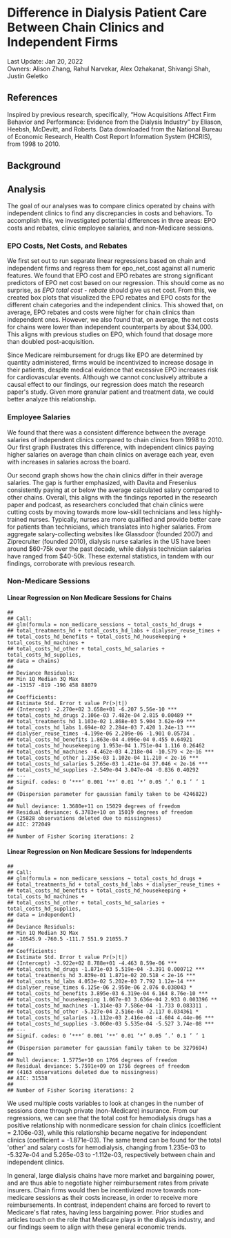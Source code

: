 # Difference in Dialysis Patient Care Between Chain Clinics and Independent Firms

Last Update: Jan 20, 2022\
Owners: Alison Zhang, Rahul Narvekar, Alex Ozhakanat, Shivangi Shah, Justin Geletko

## References
Inspired by previous research, specifically, “How Acquisitions Affect Firm Behavior and Performance: Evidence from the Dialysis Industry” by Eliason, Heebsh, McDevitt, and Roberts.
Data downloaded from the National Bureau of Economic Research, Health Cost Report Information System (HCRIS), from 1998 to 2010.

## Background


## Analysis
The goal of our analyses was to compare clinics operated by chains with independent clinics to find any discrepancies in costs and behaviors. To accomplish this, we investigated potential differences in three areas: EPO costs and rebates, clinic employee salaries, and non-Medicare sessions.

### EPO Costs, Net Costs, and Rebates
We first set out to run separate linear regressions based on chain and independent firms and regress them for epo_net_cost against all numeric features. We found that EPO cost and EPO rebates are strong significant predictors of EPO net cost based on our regression. This should come as no surprise, as _EPO total cost - rebate_ should give us net cost. From this, we created box plots that visualized the EPO rebates and EPO costs for the different chain categories and the independent clinics. This showed that, on average, EPO rebates and costs were higher for chain clinics than independent ones. However, we also found that, on average, the net costs for chains were lower than independent counterparts by about $34,000. This aligns with previous studies on EPO, which found that dosage more than doubled post-acquisition.

Since Medicare reimbursement for drugs like EPO are determined by quantity administered, firms would be incentivized to increase dosage in their patients, despite medical evidence that excessive EPO increases risk for cardiovascular events. Although we cannot conclusively attribute a causal effect to our findings, our regression does match the research paper's study. Given more granular patient and treatment data, we could better analyze this relationship.

### Employee Salaries
We found that there was a consistent difference between the average salaries of independent clinics compared to chain clinics from 1998 to 2010. Our first graph illustrates this difference, with independent clinics paying higher salaries on average than chain clinics on average each year, even with increases in salaries
across the board.

Our second graph shows how the chain clinics differ in their average salaries. The gap is further emphasized, with Davita and Fresenius consistently paying at or below the average calculated salary compared to other chains. Overall, this aligns with the findings reported in the research paper and podcast, as researchers concluded that chain clinics were cutting costs by moving towards more low-skill technicians and less highly-trained nurses. Typically, nurses are more qualified and provide better care for patients than technicians, which translates into higher salaries. From aggregate salary-collecting websites like Glassdoor (founded 2007) and Ziprecruiter (founded 2010), dialysis nurse salaries in the US have been around \$60-75k over the past decade, while dialysis technician salaries have ranged from \$40-50k. These external statistics, in tandem with our findings, corroborate with previous research.

### Non-Medicare Sessions
#### Linear Regression on Non Medicare Sessions for Chains
```
##
## Call:
## glm(formula = non_medicare_sessions ~ total_costs_hd_drugs +
## total_treatments_hd + total_costs_hd_labs + dialyser_reuse_times +
## total_costs_hd_benefits + total_costs_hd_housekeeping + total_costs_hd_machines +
## total_costs_hd_other + total_costs_hd_salaries + total_costs_hd_supplies,
## data = chains)
##
## Deviance Residuals:
## Min 1Q Median 3Q Max
## -13157 -819 -196 458 88079
##
## Coefficients:
## Estimate Std. Error t value Pr(>|t|)
## (Intercept) -2.270e+02 3.658e+01 -6.207 5.56e-10 ***
## total_costs_hd_drugs 2.106e-03 7.482e-04 2.815 0.00489 **
## total_treatments_hd 1.103e-02 1.868e-03 5.904 3.62e-09 ***
## total_costs_hd_labs 1.694e-02 2.284e-03 7.420 1.24e-13 ***
## dialyser_reuse_times -4.199e-06 2.209e-06 -1.901 0.05734 .
## total_costs_hd_benefits 1.863e-04 4.096e-04 0.455 0.64921
## total_costs_hd_housekeeping 1.953e-04 1.751e-04 1.116 0.26462
## total_costs_hd_machines -4.462e-03 4.218e-04 -10.579 < 2e-16 ***
## total_costs_hd_other 1.235e-03 1.102e-04 11.210 < 2e-16 ***
## total_costs_hd_salaries 5.265e-03 1.421e-04 37.046 < 2e-16 ***
## total_costs_hd_supplies -2.549e-04 3.047e-04 -0.836 0.40292
## ---
## Signif. codes: 0 ’***’ 0.001 ’**’ 0.01 ’*’ 0.05 ’.’ 0.1 ’ ’ 1
##
## (Dispersion parameter for gaussian family taken to be 4246822)
##
## Null deviance: 1.3680e+11 on 15029 degrees of freedom
## Residual deviance: 6.3783e+10 on 15019 degrees of freedom
## (25828 observations deleted due to missingness)
## AIC: 272049
##
## Number of Fisher Scoring iterations: 2
```

#### Linear Regression on Non Medicare Sessions for Independents
```
##
## Call:
## glm(formula = non_medicare_sessions ~ total_costs_hd_drugs +
## total_treatments_hd + total_costs_hd_labs + dialyser_reuse_times +
## total_costs_hd_benefits + total_costs_hd_housekeeping + total_costs_hd_machines +
## total_costs_hd_other + total_costs_hd_salaries + total_costs_hd_supplies,
## data = independent)
##
## Deviance Residuals:
## Min 1Q Median 3Q Max
## -10545.9 -760.5 -111.7 551.9 21055.7
##
## Coefficients:
## Estimate Std. Error t value Pr(>|t|)
## (Intercept) -3.922e+02 8.788e+01 -4.463 8.59e-06 ***
## total_costs_hd_drugs -1.871e-03 5.519e-04 -3.391 0.000712 ***
## total_treatments_hd 3.839e-01 1.871e-02 20.518 < 2e-16 ***
## total_costs_hd_labs 4.053e-02 5.202e-03 7.792 1.12e-14 ***
## dialyser_reuse_times 6.125e-06 2.950e-06 2.076 0.038043 *
## total_costs_hd_benefits 3.895e-03 6.319e-04 6.164 8.76e-10 ***
## total_costs_hd_housekeeping 1.067e-03 3.636e-04 2.933 0.003396 **
## total_costs_hd_machines -1.314e-03 7.586e-04 -1.733 0.083311 .
## total_costs_hd_other -5.327e-04 2.516e-04 -2.117 0.034361 *
## total_costs_hd_salaries -1.112e-03 2.416e-04 -4.604 4.44e-06 ***
## total_costs_hd_supplies -3.060e-03 5.535e-04 -5.527 3.74e-08 ***
## ---
## Signif. codes: 0 ’***’ 0.001 ’**’ 0.01 ’*’ 0.05 ’.’ 0.1 ’ ’ 1
##
## (Dispersion parameter for gaussian family taken to be 3279694)
##
## Null deviance: 1.5775e+10 on 1766 degrees of freedom
## Residual deviance: 5.7591e+09 on 1756 degrees of freedom
## (4163 observations deleted due to missingness)
## AIC: 31538
##
## Number of Fisher Scoring iterations: 2
```

We used multiple costs variables to look at changes in the number of sessions done through private (non-Medicare) insurance. From our regressions, we can see that the total cost for hemodialysis drugs has a positive relationship with nonmedicare session for chain clinics (coefficient = 2.106e-03), while this relationship became negative for independent clinics (coefficient = -1.871e-03). The same trend can be found for the total 'other' and salary costs for hemodialysis, changing from 1.235e-03 to -5.327e-04 and 5.265e-03 to -1.112e-03, respectively between chain and independent clinics.

In general, large dialysis chains have more market and bargaining power, and are thus able to negotiate higher reimbursement rates from private insurers. Chain firms would then be incentivized move towards non-medicare sessions as their costs increase, in order to receive more reimbursements. In contrast, independent chains are forced to revert to Medicare's flat rates, having less bargaining power. Prior studies and articles touch on the role that Medicare plays in the dialysis industry, and our findings seem to align with these general economic trends.
